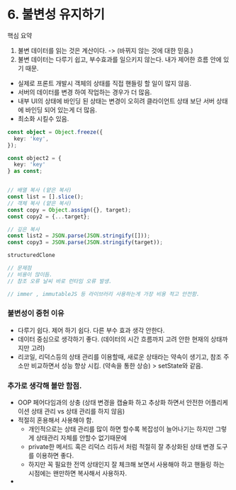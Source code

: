 # 6. 불변성 유지하기

핵심 요약

1. 불변 데이터를 읽는 것은 계산이다. -> (바뀌지 않는 것에 대한 믿음.)
2. 불변 데이터는 다루기 쉽고, 부수효과를 일으키지 않는다. 내가 제어한 흐름 안에 있기 때문.


- 실제로 프론트 개발시 객체의 상태를 직접 핸들링 할 일이 많지 않음.
- 서버의 데이터를 변경 하여 작업하는 경우가 더 많음.
- 내부 UI의 상태에 바인딩 된 상태는 변경이 오히려 클라이언트 상태 보단 서버 상태에 바인딩 되어 있는게 더 많음.
- 최소화 시킬수 있음.

```ts
const object = Object.freeze({
  key: 'key',
});

const object2 = {
  key: 'key'
} as const;


// 배열 복사 (얕은 복사)
const list = [].slice();
// 객체 복사 (얕은 복사)
const copy = Object.assign({}, target);
const copy2 = {...target};

// 깊은 복사  
const list2 = JSON.parse(JSON.stringify([]));
const copy3 = JSON.parse(JSON.stringify(target));

structuredClone

// 문제점 
// 비용이 많이듬.
// 참조 오류 날씨 바로 런타임 오류 발생.

// immer , immutableJS 등 라이브러리 사용하는게 가장 비용 적고 안전함.
```


### 불변성이 중헌 이유

- 다루기 쉽다. 제어 하기 쉽다. 다른 부수 효과 생각 안한다.
- 데이터 중심으로 생각하기 좋다. (데이터의 시간 흐름까지 고려 안한 현재의 상태까지만 고려)
- 리코일, 리덕스등의 상태 관리를 이용할때, 새로운 상태라는 약속이 생기고, 참조 주소만 비교하면서 성능 향상 시킴. (약속을 통한 상승) > setState와 같음.


### 추가로 생각해 볼만 함점.

- OOP 페어다임과의 상충 (상태 변경을 캡슐화 하고 추상화 하면서 안전한 어플리케이션 상태 관리 vs 상태 관리를 하지 않음)
- 적절히 혼용해서 사용해야 함. 
    - 개인적으로는 상태 관리를 많이 하면 할수록 복잡성이 늘어나기는 하지만 그렇게 상태관리 자체를 안할수 없기때문에 
    - private한 메서드 혹은 리덕스 리듀서 처럼 적절히 잘 추상화된 상태 변경 도구를 이용하면 좋다.
    - 하지만 꼭 필요한 전역 상태인지 잘 체크해 보면서 사용해야 하고 핸들링 하는 시점에는 왠만하면 복사해서 사용하자.
- 
